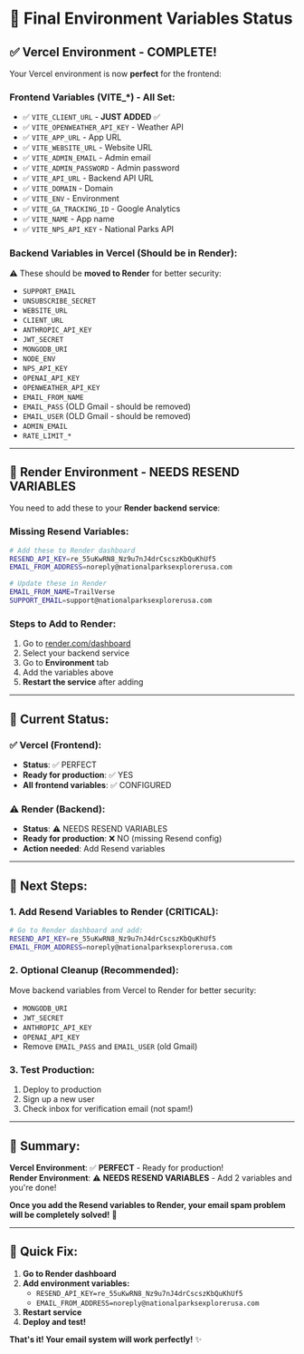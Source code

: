 # 🎯 Final Environment Variables Status

## ✅ **Vercel Environment - COMPLETE!**

Your Vercel environment is now **perfect** for the frontend:

### **Frontend Variables (VITE_*) - All Set:**
- ✅ `VITE_CLIENT_URL` - **JUST ADDED** ✅
- ✅ `VITE_OPENWEATHER_API_KEY` - Weather API
- ✅ `VITE_APP_URL` - App URL  
- ✅ `VITE_WEBSITE_URL` - Website URL
- ✅ `VITE_ADMIN_EMAIL` - Admin email
- ✅ `VITE_ADMIN_PASSWORD` - Admin password
- ✅ `VITE_API_URL` - Backend API URL
- ✅ `VITE_DOMAIN` - Domain
- ✅ `VITE_ENV` - Environment
- ✅ `VITE_GA_TRACKING_ID` - Google Analytics
- ✅ `VITE_NAME` - App name
- ✅ `VITE_NPS_API_KEY` - National Parks API

### **Backend Variables in Vercel (Should be in Render):**
⚠️ These should be **moved to Render** for better security:
- `SUPPORT_EMAIL`
- `UNSUBSCRIBE_SECRET` 
- `WEBSITE_URL`
- `CLIENT_URL`
- `ANTHROPIC_API_KEY`
- `JWT_SECRET`
- `MONGODB_URI`
- `NODE_ENV`
- `NPS_API_KEY`
- `OPENAI_API_KEY`
- `OPENWEATHER_API_KEY`
- `EMAIL_FROM_NAME`
- `EMAIL_PASS` (OLD Gmail - should be removed)
- `EMAIL_USER` (OLD Gmail - should be removed)
- `ADMIN_EMAIL`
- `RATE_LIMIT_*`

---

## 🚨 **Render Environment - NEEDS RESEND VARIABLES**

You need to add these to your **Render backend service**:

### **Missing Resend Variables:**
```bash
# Add these to Render dashboard
RESEND_API_KEY=re_55uKwRN8_Nz9u7nJ4drCscszKbQuKhUf5
EMAIL_FROM_ADDRESS=noreply@nationalparksexplorerusa.com

# Update these in Render
EMAIL_FROM_NAME=TrailVerse
SUPPORT_EMAIL=support@nationalparksexplorerusa.com
```

### **Steps to Add to Render:**
1. Go to [render.com/dashboard](https://render.com/dashboard)
2. Select your backend service
3. Go to **Environment** tab
4. Add the variables above
5. **Restart the service** after adding

---

## 🎯 **Current Status:**

### ✅ **Vercel (Frontend):**
- **Status**: ✅ PERFECT
- **Ready for production**: ✅ YES
- **All frontend variables**: ✅ CONFIGURED

### ⚠️ **Render (Backend):**
- **Status**: ⚠️ NEEDS RESEND VARIABLES
- **Ready for production**: ❌ NO (missing Resend config)
- **Action needed**: Add Resend variables

---

## 🚀 **Next Steps:**

### **1. Add Resend Variables to Render (CRITICAL):**
```bash
# Go to Render dashboard and add:
RESEND_API_KEY=re_55uKwRN8_Nz9u7nJ4drCscszKbQuKhUf5
EMAIL_FROM_ADDRESS=noreply@nationalparksexplorerusa.com
```

### **2. Optional Cleanup (Recommended):**
Move backend variables from Vercel to Render for better security:
- `MONGODB_URI`
- `JWT_SECRET`
- `ANTHROPIC_API_KEY`
- `OPENAI_API_KEY`
- Remove `EMAIL_PASS` and `EMAIL_USER` (old Gmail)

### **3. Test Production:**
1. Deploy to production
2. Sign up a new user
3. Check inbox for verification email (not spam!)

---

## 🎉 **Summary:**

**Vercel Environment**: ✅ **PERFECT** - Ready for production!  
**Render Environment**: ⚠️ **NEEDS RESEND VARIABLES** - Add 2 variables and you're done!

**Once you add the Resend variables to Render, your email spam problem will be completely solved!** 🚀

---

## 🔧 **Quick Fix:**

1. **Go to Render dashboard**
2. **Add environment variables:**
   - `RESEND_API_KEY=re_55uKwRN8_Nz9u7nJ4drCscszKbQuKhUf5`
   - `EMAIL_FROM_ADDRESS=noreply@nationalparksexplorerusa.com`
3. **Restart service**
4. **Deploy and test!**

**That's it! Your email system will work perfectly!** ✨

